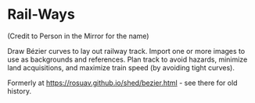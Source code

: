 Rail-Ways
=========

(Credit to Person in the Mirror for the name)

Draw Bézier curves to lay out railway track. Import one or more images to use
as backgrounds and references. Plan track to avoid hazards, minimize land
acquisitions, and maximize train speed (by avoiding tight curves).

Formerly at https://rosuav.github.io/shed/bezier.html - see there for old history.